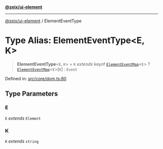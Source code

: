 [**@zeix/ui-element**](../README.md)

***

[@zeix/ui-element](../globals.md) / ElementEventType

# Type Alias: ElementEventType\<E, K\>

> **ElementEventType**\<`E`, `K`\> = `K` *extends* keyof [`ElementEventMap`](ElementEventMap.md)\<`E`\> ? [`ElementEventMap`](ElementEventMap.md)\<`E`\>\[`K`\] : `Event`

Defined in: [src/core/dom.ts:80](https://github.com/zeixcom/ui-element/blob/1b1fdfb1fc30e6d828e5489798acad1c8a45a5b4/src/core/dom.ts#L80)

## Type Parameters

### E

`E` *extends* `Element`

### K

`K` *extends* `string`
